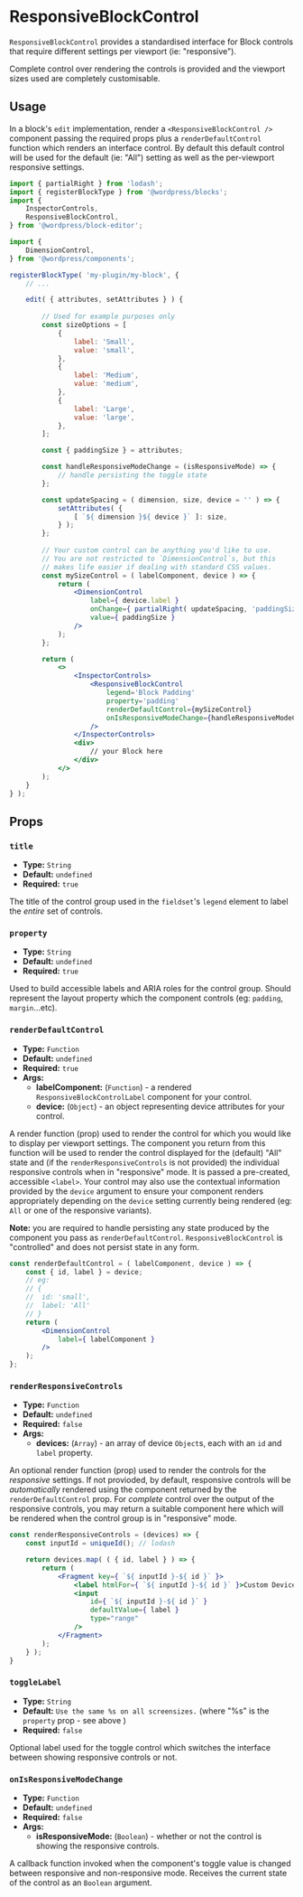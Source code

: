 ResponsiveBlockControl
=============================

`ResponsiveBlockControl` provides a standardised interface for Block controls that require different settings per viewport (ie: "responsive"). 

Complete control over rendering the controls is provided and the viewport sizes used are completely customisable. 

## Usage

In a block's `edit` implementation, render a `<ResponsiveBlockControl />` component passing the required props plus a `renderDefaultControl` function which renders an interface control. By default this default control will be used for the default (ie: "All") setting as well as the per-viewport responsive settings.

```jsx
import { partialRight } from 'lodash';
import { registerBlockType } from '@wordpress/blocks';
import {
	InspectorControls,
	ResponsiveBlockControl,
} from '@wordpress/block-editor';

import {
	DimensionControl,
} from '@wordpress/components';

registerBlockType( 'my-plugin/my-block', {
	// ...

	edit( { attributes, setAttributes } ) {
		
		// Used for example purposes only
		const sizeOptions = [
			{
				label: 'Small',
				value: 'small',
			},
			{
				label: 'Medium',
				value: 'medium',
			},
			{
				label: 'Large',
				value: 'large',
			},
		];

		const { paddingSize } = attributes;

		const handleResponsiveModeChange = (isResponsiveMode) => {
			// handle persisting the toggle state
		};

		const updateSpacing = ( dimension, size, device = '' ) => {
			setAttributes( {
				[ `${ dimension }${ device }` ]: size,
			} );
		};
		
		// Your custom control can be anything you'd like to use.
		// You are not restricted to `DimensionControl`s, but this
		// makes life easier if dealing with standard CSS values.
		const mySizeControl = ( labelComponent, device ) => {
			return (
				<DimensionControl
					label={ device.label }
					onChange={ partialRight( updateSpacing, 'paddingSize' ) }
					value={ paddingSize }
				/>
			);
		};

		return (
			<>
				<InspectorControls>
					<ResponsiveBlockControl
						legend='Block Padding'
						property='padding'
						renderDefaultControl={mySizeControl}
						onIsResponsiveModeChange={handleResponsiveModeChange}
					/>
				</InspectorControls>
				<div>
					// your Block here
				</div>
			</>
		);
	}
} );
```

## Props

### `title`
* **Type:** `String`
* **Default:** `undefined`
* **Required:** `true`

The title of the control group used in the `fieldset`'s `legend` element to label the _entire_ set of controls. 

### `property`
* **Type:** `String`
* **Default:** `undefined`
* **Required:** `true`

Used to build accessible labels and ARIA roles for the control group. Should represent the layout property which the component controls (eg: `padding`, `margin`...etc). 

### `renderDefaultControl`
* **Type:** `Function`
* **Default:** `undefined`
* **Required:** `true`
* **Args:** 
  - **labelComponent:** (`Function`) - a rendered `ResponsiveBlockControlLabel` component for your control.
  - **device:** (`Object`) - an object representing device attributes for your control.

A render function (prop) used to render the control for which you would like to display per viewport settings. The component you return from this function will be used to render the control displayed for the (default) "All" state and (if the `renderResponsiveControls` is not provided) the individual responsive controls when in "responsive" mode. It is passed a pre-created, accessible `<label>`. Your control may also use the contextual information provided by the `device` argument to ensure your component renders appropriately depending on the `device` setting currently being rendered (eg: `All` or one of the responsive variants).

__Note:__ you are required to handle persisting any state produced by the component you pass as `renderDefaultControl`. `ResponsiveBlockControl` is "controlled" and does not persist state in any form.

```jsx
const renderDefaultControl = ( labelComponent, device ) => {
	const { id, label } = device;
	// eg: 
	// {
	// 	id: 'small',
	// 	label: 'All'
	// }
	return (
		<DimensionControl
			label={ labelComponent }
		/>
	);
};
```

### `renderResponsiveControls`
* **Type:** `Function`
* **Default:** `undefined`
* **Required:** `false`
* **Args:** 
  - **devices:** (`Array`) - an array of device `Object`s, each with an `id` and `label` property.
  

An optional render function (prop) used to render the controls for the _responsive_ settings. If not provioded, by default, responsive controls will be _automatically_ rendered using the component returned by the `renderDefaultControl` prop. For _complete_ control over the output of the responsive controls, you may return a suitable component here which will be rendered when the control group is in "responsive" mode.

```jsx
const renderResponsiveControls = (devices) => {
	const inputId = uniqueId(); // lodash 

	return devices.map( ( { id, label } ) => {
		return (
			<Fragment key={ `${ inputId }-${ id }` }>
				<label htmlFor={ `${ inputId }-${ id }` }>Custom Device { label }</label>
				<input
					id={ `${ inputId }-${ id }` }
					defaultValue={ label }
					type="range"
				/>
			</Fragment>
		);
	} );
}
```

### `toggleLabel`
* **Type:** `String`
* **Default:** `Use the same %s on all screensizes.` (where "%s" is the `property` prop - see above )
* **Required:** `false`

Optional label used for the toggle control which switches the interface between showing responsive controls or not.

### `onIsResponsiveModeChange`
* **Type:** `Function`
* **Default:** `undefined`
* **Required:** `false`
* **Args:** 
  - **isResponsiveMode:** (`Boolean`) - whether or not the control is showing the responsive controls. 

A callback function invoked when the component's toggle value is changed between responsive and non-responsive mode. Receives the current state of the control as an `Boolean` argument.

